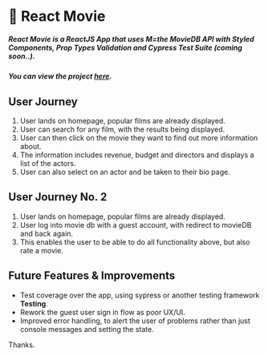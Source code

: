 # 🍿 React Movie

##### React Movie is a ReactJS App that uses M=the MovieDB API with Styled Components, Prop Types Validation and Cypress Test Suite (coming soon..).
##### You can view the project [here](https://react-search-movie-db.netlify.app/).

## User Journey
1. User lands on homepage, popular films are already displayed.
2. User can search for any film, with the results being displayed.
3. User can then click on the movie they want to find out more information about.
4. The information includes revenue, budget and directors and displays a list of the actors.
5. User can also select on an actor and be taken to their bio page.

## User Journey No. 2
1. User lands on homepage, popular films are already displayed.
2. User log into movie db with a guest account, with redirect to movieDB and back again.
3. This enables the user to be able to do all functionality above, but also rate a movie.


## Future Features & Improvements
* Test coverage over the app, using sypress or another testing framework **Testing**.
* Rework the guest user sign in flow as poor UX/UI.
* Improved error handling, to alert the user of problems rather than just console messages and setting the state.

Thanks.
